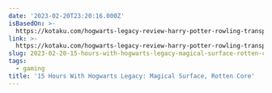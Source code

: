 ```yaml
---
date: '2023-02-20T23:20:16.000Z'
isBasedOn: >-
  https://kotaku.com/hogwarts-legacy-review-harry-potter-rowling-transphobia-1850127849
link: >-
  https://kotaku.com/hogwarts-legacy-review-harry-potter-rowling-transphobia-1850127849
slug: 2023-02-20-15-hours-with-hogwarts-legacy-magical-surface-rotten-core
tags:
  - gaming
title: '15 Hours With Hogwarts Legacy: Magical Surface, Rotten Core'
---
```


